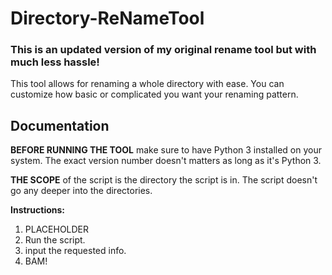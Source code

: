 # Directory-ReNameTool
### This is an updated version of my original rename tool but with much less hassle!</h3>
This tool allows for renaming a whole directory with ease. You can customize how basic or complicated you want your renaming pattern.

## Documentation

**BEFORE RUNNING THE TOOL** make sure to have Python 3 installed on your system. The exact version number doesn't matters as long as it's Python 3.

**THE SCOPE** of the script is the directory the script is in. The script doesn't go any deeper into the directories. 

**Instructions:**
1. PLACEHOLDER
2. Run the script. <br>
3. input the requested info.<br>
4. BAM!
